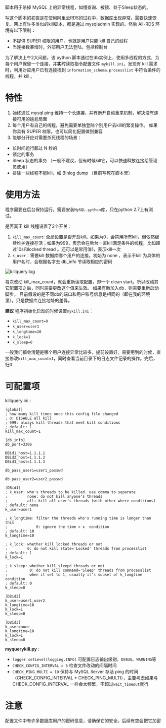 脚本用于杀掉 MySQL 上的异常线程，如慢查询、被锁、处于Sleep状态的。

写这个脚本的初衷是在使用阿里云RDS的过程中，数据库出现异常，需要快速恢复。网上有许多类似的kill脚本，都是通过 mysqladmin 实现的。然后 Ali-RDS 环境有以下限制：
- 不提供 SUPER 权限的用户，也就是用户只能 kill 自己的线程
- 当连接数暴增时，外部用户无法登陆，包括控制台

为了解决上午2大问题，该 python 脚本通过在db实例上，使用多线程的方式，为每个用户保留一个连接，并**实时**读取指令配置文件 `mykill.ini`，发现有 kill 需求时，利用对应用户已有连接找到 `information_schema.processlist` 中符合条件的线程，并 kill 。

# 特性
1. 始终通过 mysql ping 维持一个长连接，并有断开自动重来机制，解决没有连接可用的尴尬局面
2. 每个用户有自己的线程，避免需要单独登陆个别用户去kill的繁复操作。
如果你具有 SUPER 权限，也可以简化配置做到兼容
3. 能够分开应对需要杀死线程的场景：
  - 长时间运行超过 N 秒的
  - 锁定的事务
  - Sleep 状态的事务 （一般不建议，但有时候kill它，可以快速释放连接给管理员使用）
  - 排除一些线程不能kill，如 Binlog dump （目前写死在脚本里）

# 使用方法
程序需要在后台保持运行，需要安装`MySQL-python`库，只在python 2.7上有测试。

是否真正 kill 线程设置了2个开关：
1. `kill_max_count`: 全局设置是否开启kill。如果为0，会禁用所有kill，但依然继续维护连接存活；如果为999，表示会在后台一直kill满足条件的线程，比如超过10s和locked thread 。还可以是常用值1，表示kill一次
2. `k_user`：需要kill 数据库哪个用户的连接。初始为 none ，表示不kill
为具体的用户名时，会根据名字去 db_info 节读取相应的密码

![killquery.log](http://ww1.sinaimg.cn/large/71d2c55bgw1f5wurlit9jj21kw0zk7wh.jpg)

每次改动 kill_max_count，就会重新读取配置，即一个 clean start。所以改动其它配置项之后，同时需要更改这个值来生效。
如果有新加入db，则需要重新启动脚步。
目前假设的是不同db的端口和用户账号信息是相同的（即在我的环境里），只是数据库连接地址的差异。

**建议**
程序初始化启动的时候设置`mykill.ini`：
- `kill_max_count=0`
- `k_user=user1`
- `k_longtime=10`
- `k_lock=1`
- `k_sleep=0`

一般我们都会清楚是哪个用户连接异常比较多，提前设置好，需要用到的时候，直接修改`kill_max_count=1`，同时查看当前目录下的日志文件记录的操作。完后，归0

# 可配置项
killquery.ini :
```
[global]
; how many kill times once this config file changed
; 0: DISABLE all kill
; 999: always kill threads that meet kill conditions
; default: 1
kill_max_count=1

[db_info]
db_port=3306

DBid1_host=1.1.1.1
DBid2_host=1.1.1.2
DBid3_host=1.1.1.3

db_pass_user1=user1_passwd

db_pass_user2=user2_passwd

[DBid1]
; k_user: who's threads to be killed. use comma to separate
;         none: do not kill anyone's threads
;         all: kill all user's threads (with other where conditions)
; default: none
k_user=user1

; k_longtime: filter the threads who's running time is longer than this
;             0: ignore the time > x  condition
; default: 10
k_longtime=10

; k_lock: whether kill locked threads or not
;         0: do not kill state='Locked' threads from processlist
; default: 1
k_lock=1

; k_sleep: whether kill sleepd threads or not
;          0: do not kill command='Sleep' threads from processlist
;          when it set to 1, usually it's subset of k_longtime condition
; default: 0
k_sleep=0

[DBid2]
k_user=user1,user2
k_longtime=10
k_lock=1
k_sleep=0

[DBid3]
k_user=none
k_longtime=10
k_lock=1
k_sleep=0
```

**myquerykill.py** :
- `logger.setLevel(logging.INFO)` 可配置日志输出级别，`DEBUG`、`WARNING`等
- `CHECK_CONFIG_INTERVAL = 5` 检查文件改动的间隔时间
- `CHECK_PING_MULTI = 10` 保持与 MySQL Server 存活 ping 的时间（CHECK_CONFIG_INTERVAL * CHECK_PING_MULTI），主要考虑如果与 CHECK_CONFIG_INTERVAL 一样会太频繁，不超过`wait_timeout`就行


# 注意
配置文件中有许多数据库用户的密码信息，请确保它的安全。后续有空会把它加密

